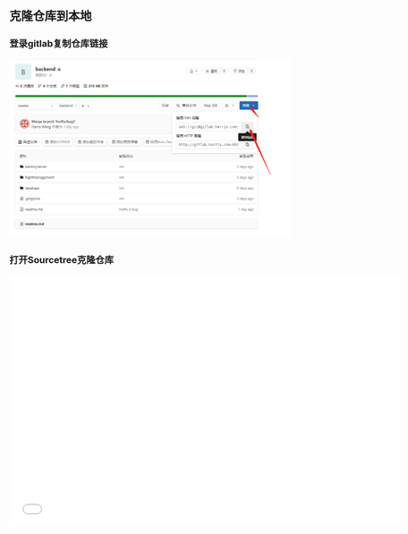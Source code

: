 ## 克隆仓库到本地

### 登录gitlab复制仓库链接

![](./../../img/sourcetree/projectlink.jpg)

### 打开Sourcetree克隆仓库

<iframe height=450 width=700 src="./../../video/sourcetree/clone.mp4" frameborder=0 allowfullscreen></iframe>

